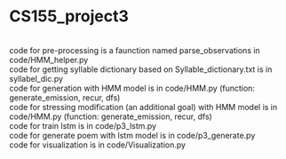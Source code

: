 # CS155_project3

<br/> code for pre-processing is a faunction named parse_observations in code/HMM_helper.py
<br/> code for getting syllable dictionary based on Syllable_dictionary.txt is in syllabel_dic.py
<br/> code for generation with HMM model is in code/HMM.py (function: generate_emission, recur, dfs)
<br/> code for stressing modification (an additional goal) with HMM model is in code/HMM.py (function: generate_emission, recur, dfs)
<br/> code for train lstm is in code/p3_lstm.py
<br/> code for generate poem with lstm model is in code/p3_generate.py
<br/> code for visualization is in code/Visualization.py
